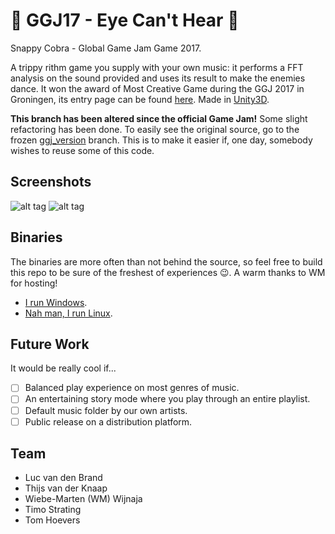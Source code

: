 # :eyes: GGJ17 - Eye Can't Hear :eyes:
Snappy Cobra - Global Game Jam Game 2017.

A trippy rithm game you supply with your own music: it performs a FFT analysis on the sound provided and uses its result to make the enemies dance. It won the award of Most Creative Game during the GGJ 2017 in Groningen, its entry page can be found [here](http://globalgamejam.org/2017/games/eye-cant-hear). Made in [Unity3D](https://unity3d.com).

**This branch has been altered since the official Game Jam!** Some slight refactoring has been done. 
To easily see the original source, go to the frozen [ggj_version](https://github.com/Lukeslux/GGJ17/tree/ggj_version) branch.
This is to make it easier if, one day, somebody wishes to reuse some of this code.

## Screenshots
![alt tag](https://raw.githubusercontent.com/Lukeslux/GGJ17/master/screenshots/screen_1920x1080_2017-01-24_00-30-40.png)
![alt tag](https://raw.githubusercontent.com/Lukeslux/GGJ17/master/screenshots/screen_1920x1080_2017-01-24_00-35-22.png)

## Binaries
The binaries are more often than not behind the source, so feel free to build this repo to be sure of the freshest of experiences :wink:. A warm thanks to WM for hosting!
- [I run Windows](http://wmcode.nl/GGJ/2017/EyeCantHear_Windows1.1.zip). 
- [Nah man, I run Linux](http://wmcode.nl/GGJ/2017/EyeCantHear_Linux1.1.zip).

## Future Work
It would be really cool if...
- [ ] Balanced play experience on most genres of music.
- [ ] An entertaining story mode where you play through an entire playlist.
- [ ] Default music folder by our own artists.
- [ ] Public release on a distribution platform.

## Team
- Luc van den Brand
- Thijs van der Knaap
- Wiebe-Marten (WM) Wijnaja
- Timo Strating
- Tom Hoevers
